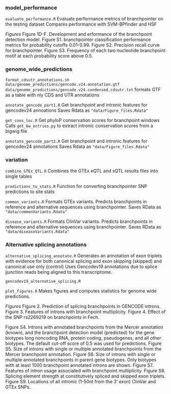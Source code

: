### model_performance

`evaluate_performance.R`
Evaluate performance metrics of branchpointer on the testing dataset
Compares performance with SVM-BPfinder and HSF

*Figures* 
Figure 1D-F. Development and erformance of the branchpoint detection model. 
Figure S1. branchpointer classification performance metrics for probability cutoffs 0.01-0.99. 
Figure S2. Precision recall curve for branchpointer.
Figure S3. Frequency of each two nucleotide branchpoint motif at each probability score above 0.5.  

### genome_wide_predictions

```format_cdsutr_annotations.sh data/genome_predictions/gencode.v24.annotation.gtf data/genome_predictions/gencode.v24.condensed.cdsutr.txt```
formats GTF as a table with nly CDS and UTR annotations

`annotate_gencode_part1.R`
Get branchpoint and intronic features for gencodev24 annoations
Saves Rdata as `"data/Figure_files.Rdata"`

`get_cons_loc.R`
Get phyloP conservation scores for branchpoint windows
Calls `get_bw_entries.py` to extract intronic conservation scores from a bigwig file

`annotate_gencode_part2.R`
Get branchpoint and intronic features for gencodev24 annotations
Saves Rdata as `"data/Figure_files.Rdata"`

### variation

`combine_GTEx_QTL.R`
Combines the GTEx eQTL and sQTL results files into single tables

`predictions_to_stats.R`
Function for converting branchpointer SNP predictions to site stats

`common_variants.R`
Formats GTEx variants.
Predicts branchpoints in reference and alternative sequences using branchpointer.
Saves RData as `"data/commonVariants.Rdata"`

`disease_variants.R`
Formats ClinVar variants.
Predicts branchpoints in reference and alternative sequences using branchpointer.
Saves RData as `"data/diseaseVariants.Rdata"`

### Alternative splicing annotations 

`alternative_splicing_annotate.R`
Generates an annotation of exon triplets with evidence for both canonical splicing and exon skipping (skipped) and canonical use only (control)
Uses Gencodev19 annotations due to splice jjunction reads being aligned to this transcriptome.

`gencodev19_alternative_splicing.R`

`plot_figures.R`
Makes figures and computes statistics for genome wide predictions.

*Figures*
Figure 2. Prediction of splicing branchpoints in GENCODE introns.
Figure 3. Features of introns with branchpoint multiplicity.
Figure 4. Effect of the SNP rs2269219 on branchpoints in Fech.

Figure S4. Introns with annotated branchpoints from the Mercer annotation (known), and the branchpoint detection model (predicted) for the gene biotypes long noncoding RNA, protein coding, pseudogenes, and all other biotypes. The default cut-off score of 0.5 was used for predictions. 
Figure S5. Size of introns with single or multiple annotated branchpoints from the Mercer branchpoint annotation. 
Figure S6. Size of introns with single or multiple annotated branchpoints in parent gene biotypes. Only biotypes with at least 1000 branchpoint annotated introns are shown. 
Figure S7. Features of intron usage associated with branchpoint multiplicity.
Figure S8. Splicing element strength at constitutively spliced and skipped exon triplets. 
Figure S9. Locations of all intronic (1-50nt from the 3’ exon) ClinVar and GTEx SNPs.